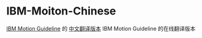 # IBM-Moiton-Chinese

[IBM Motion Guideline](http://www.ibm.com/design/language/framework/animation/introduction) 的 [中文翻译版本](http://www.martinrgb.com/IBM-Motion-Chinese) 
IBM Motion Guideline 的在线翻译版本

